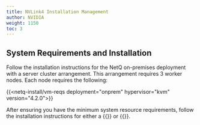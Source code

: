 ```yaml
---
title: NVLink4 Installation Management
author: NVIDIA
weight: 1150
toc: 3
---
```


## System Requirements and Installation

Follow the installation instructions for the NetQ on-premises deployment with a server cluster arrangement. This arrangement requires 3 worker nodes. Each node requires the following:

{{<netq-install/vm-reqs deployment="onprem" hypervisor="kvm" version="4.2.0">}}

After ensuring you have the minimum system resource requirements, follow the installation instructions for either a {{<link title="Set Up Your KVM Virtual Machine for an On-premises Server Cluster" text="KVM hypervisor">}} or {{<link title="Set Up Your VMware Virtual Machine for an On-premises Server Cluster" text="VMware hypervisor">}}.